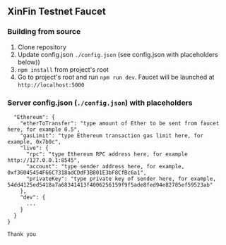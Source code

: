 ## XinFin Testnet Faucet

### Building from source

1. Clone repository
2. Update config.json `./config.json` (see config.json with placeholders below))
4. `npm install` from project's root
5. Go to project's root and run `npm run dev`. Faucet will be launched at `http://localhost:5000`

### Server config.json (`./config.json`) with placeholders
```
  "Ethereum": {
    "etherToTransfer": "type amount of Ether to be sent from faucet here, for example 0.5",
    "gasLimit": "type Ethereum transaction gas limit here, for example, 0x7b0c",
    "live": {
      "rpc": "type Ethereum RPC address here, for example http://127.0.0.1:8545",
      "account": "type sender address here, for example, 0xf36045454F66C7318adCDdF3B801E3bF8CfBc6a1",
      "privateKey": "type private key of sender here, for example, 54dd4125ed5418a7a68341413f4006256159f9f5ade8fed94e82785ef59523ab"
    },
    "dev": {
      ...
    }
  }
}

Thank you

